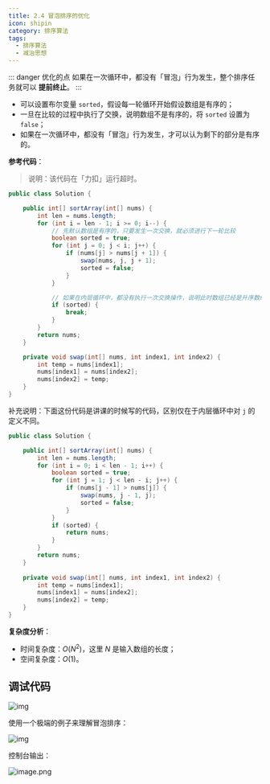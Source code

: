 ```yaml
---
title: 2.4 冒泡排序的优化
icon: shipin
category: 排序算法
tags:
  - 排序算法  
  - 减治思想
---
```


::: danger 优化的点
如果在一次循环中，都没有「冒泡」行为发生，整个排序任务就可以 **提前终止**。
:::

+ 可以设置布尔变量 `sorted`，假设每一轮循环开始假设数组是有序的；
+ 一旦在比较的过程中执行了交换，说明数组不是有序的，将 `sorted` 设置为 `false`；
+ 如果在一次循环中，都没有「冒泡」行为发生，才可以认为剩下的部分是有序的。

**参考代码**：

> 说明：该代码在「力扣」运行超时。

```java
public class Solution {

    public int[] sortArray(int[] nums) {
        int len = nums.length;
        for (int i = len - 1; i >= 0; i--) {
            // 先默认数组是有序的，只要发生一次交换，就必须进行下一轮比较
            boolean sorted = true;
            for (int j = 0; j < i; j++) {
                if (nums[j] > nums[j + 1]) {
                    swap(nums, j, j + 1);
                    sorted = false;
                }
            }

            // 如果在内层循环中，都没有执行一次交换操作，说明此时数组已经是升序数组
            if (sorted) {
                break;
            }
        }
        return nums;
    }

    private void swap(int[] nums, int index1, int index2) {
        int temp = nums[index1];
        nums[index1] = nums[index2];
        nums[index2] = temp;
    }
}
```

补充说明：下面这份代码是讲课的时候写的代码，区别仅在于内层循环中对 `j` 的定义不同。

```java
public class Solution {

    public int[] sortArray(int[] nums) {
        int len = nums.length;
        for (int i = 0; i < len - 1; i++) {
            boolean sorted = true;
            for (int j = 1; j < len - i; j++) {
                if (nums[j - 1] > nums[j]) {
                    swap(nums, j - 1, j);
                    sorted = false;
                }
            }
            if (sorted) {
                return nums;
            }
        }
        return nums;
    }
    
    private void swap(int[] nums, int index1, int index2) {
        int temp = nums[index1];
        nums[index1] = nums[index2];
        nums[index2] = temp;
    }
}
```





**复杂度分析**：

- 时间复杂度：$O(N^2)$，这里 $N$ 是输入数组的长度；
- 空间复杂度：$O(1)$。



## 调试代码

![img](https://tva1.sinaimg.cn/large/008i3skNgy1gwxg2vdammj312a0budhq.jpg)

使用一个极端的例子来理解冒泡排序：

![img](https://tva1.sinaimg.cn/large/008i3skNgy1gwxg32pop8j312k0h60v5.jpg)

控制台输出：

![image.png](https://tva1.sinaimg.cn/large/008i3skNgy1gwxg3enwrlj30qi090jtc.jpg)
